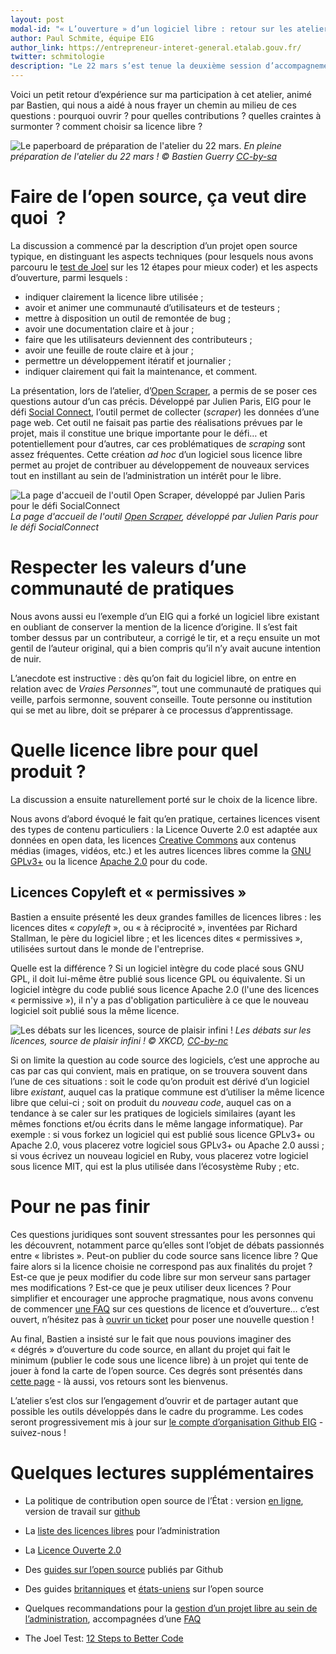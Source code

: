```yaml
---
layout: post
modal-id: "« L’ouverture » d’un logiciel libre : retour sur les ateliers du 22 mars (1/3)"
author: Paul Schmite, équipe EIG
author_link: https://entrepreneur-interet-general.etalab.gouv.fr/
twitter: schmitologie
description: "Le 22 mars s’est tenue la deuxième session d’accompagnement des EIG.  Elle était organisée autour de trois ateliers : l’un sur les questions à se poser pour définir son produit ; l’autre sur la façon d’impliquer les utilisateurs dans sa conception ; le dernier sur l’ouverture du code source &#x2013; l’un des enjeux majeurs du programme EIG étant de permettre le développement, au sein de l’administration, de logiciels libres, ouverts aux contributions extérieures."
---
```

Voici un petit retour d’expérience sur ma participation à cet atelier,
animé par Bastien, qui nous a aidé à nous frayer un chemin au milieu
de ces questions : pourquoi ouvrir ?  pour quelles contributions ?
quelles craintes à surmonter ?  comment choisir sa licence libre ?

![Le paperboard de préparation de l'atelier du 22 mars.](/img/eig-atelier-utilisateurs.jpg)
_En pleine préparation de l'atelier du 22 mars ! © Bastien Guerry [CC-by-sa](https://creativecommons.org/licenses/by-sa/3.0/)_

# Faire de l’open source, ça veut dire quoi  ?

La discussion a commencé par la description d’un projet open source
typique, en distinguant les aspects techniques (pour lesquels nous
avons parcouru le [test de Joel](https://www.joelonsoftware.com/2000/08/09/the-joel-test-12-steps-to-better-code) sur les 12 étapes pour mieux coder) et
les aspects d’ouverture, parmi lesquels :

-   indiquer clairement la licence libre utilisée ;
-   avoir et animer une communauté d’utilisateurs et de testeurs ;
-   mettre à disposition un outil de remontée de bug ;
-   avoir une documentation claire et à jour ;
-   faire que les utilisateurs deviennent des contributeurs ;
-   avoir une feuille de route claire et à jour ;
-   permettre un développement itératif et journalier ;
-   indiquer clairement qui fait la maintenance, et comment.

La présentation, lors de l’atelier, d’[Open Scraper](https://github.com/entrepreneur-interet-general/OpenScraper), a permis de se
poser ces questions autour d’un cas précis.  Développé par Julien
Paris, EIG pour le défi [Social Connect](https://entrepreneur-interet-general.etalab.gouv.fr/defi/2017/09/26/socialconnect/), l’outil permet de collecter
(*scraper*) les données d’une page web.  Cet outil ne faisait pas partie
des réalisations prévues par le projet, mais il constitue une brique
importante pour le défi&#x2026; et potentiellement pour d’autres, car ces
problématiques de *scraping* sont assez fréquentes.  Cette création *ad
hoc* d’un logiciel sous licence libre permet au projet de contribuer au
développement de nouveaux services tout en instillant au sein de
l’administration un intérêt pour le libre.

![La page d'accueil de l'outil Open Scraper, développé par Julien Paris pour le défi SocialConnect](/img/openscraper.jpg)
_La page d'accueil de l'outil [Open Scraper](http://www.cis-openscraper.com/), développé par Julien Paris pour le défi SocialConnect_

# Respecter les valeurs d’une communauté de pratiques

Nous avons aussi eu l’exemple d’un EIG qui a forké un logiciel libre
existant en oubliant de conserver la mention de la licence d’origine.
Il s’est fait tomber dessus par un contributeur, a corrigé le tir, et
a reçu ensuite un mot gentil de l’auteur original, qui a bien compris
qu’il n’y avait aucune intention de nuir.

L’anecdote est instructive : dès qu’on fait du logiciel libre, on
entre en relation avec de *Vraies Personnes™*, tout une communauté de
pratiques qui veille, parfois sermonne, souvent conseille.  Toute
personne ou institution qui se met au libre, doit se préparer à ce
processus d’apprentissage.

# Quelle licence libre pour quel produit ?

La discussion a ensuite naturellement porté sur le choix de la licence
libre.

Nous avons d’abord évoqué le fait qu’en pratique, certaines licences
visent des types de contenu particuliers : la Licence Ouverte 2.0 est
adaptée aux données en open data, les licences [Creative
Commons](https://creativecommons.org/) aux contenus médias (images,
vidéos, etc.) et les autres licences libres comme la [GNU
GPLv3+](https://www.gnu.org/licenses/gpl-3.0.fr.html) ou la licence
[Apache 2.0](https://www.apache.org/licenses/LICENSE-2.0) pour du
code.

## Licences Copyleft et « permissives »

Bastien a ensuite présenté les deux grandes familles de licences
libres : les licences dites « *copyleft* », ou « à réciprocité »,
inventées par Richard Stallman, le père du logiciel libre ; et les
licences dites « permissives », utilisées surtout dans le monde de
l'entreprise.

Quelle est la différence ?  Si un logiciel intègre du code placé sous
GNU GPL, il doit lui-même être publié sous licence GPL ou équivalente.
Si un logiciel intègre du code publié sous licence Apache 2.0 (l'une
des licences « permissive »), il n'y a pas d'obligation particulière
à ce que le nouveau logiciel soit publié sous la même licence.

![Les débats sur les licences, source de plaisir infini !](/img/xkcd-open-source.jpg)
_Les débats sur les licences, source de plaisir infini ! © XKCD, [CC-by-nc](https://www.xkcd.com/license.html)_

Si on limite la question au code source des logiciels, c’est une
approche au cas par cas qui convient, mais en pratique, on se trouvera
souvent dans l’une de ces situations : soit le code qu’on produit est
dérivé d’un logiciel libre *existant*, auquel cas la pratique commune
est d’utiliser la même licence libre que celui-ci ; soit on produit du
*nouveau code*, auquel cas on a tendance à se caler sur les pratiques
de logiciels similaires (ayant les mêmes fonctions et/ou écrits dans
le même langage informatique).  Par exemple : si vous forkez un
logiciel qui est publié sous licence GPLv3+ ou Apache 2.0, vous
placerez votre logiciel sous GPLv3+ ou Apache 2.0 aussi ; si vous
écrivez un nouveau logiciel en Ruby, vous placerez votre logiciel sous
licence MIT, qui est la plus utilisée dans l’écosystème Ruby ; etc.

# Pour ne pas finir

Ces questions juridiques sont souvent stressantes pour les personnes
qui les découvrent, notamment parce qu’elles sont l’objet de débats
passionnés entre « libristes ».  Peut-on publier du code source sans
licence libre ?  Que faire alors si la licence choisie ne correspond
pas aux finalités du projet ?  Est-ce que je peux modifier du code
libre sur mon serveur sans partager mes modifications ?  Est-ce que je
peux utiliser deux licences ?  Pour simplifier et encourager une
approche pragmatique, nous avons convenu de commencer [une FAQ](https://github.com/entrepreneur-interet-general/eig-link/blob/master/ouverture-faq.org) sur ces
questions de licence et d’ouverture&#x2026; c’est ouvert, n’hésitez pas à
[ouvrir un ticket](https://github.com/entrepreneur-interet-general/eig-link/issues/new) pour poser une nouvelle question !

Au final, Bastien a insisté sur le fait que nous pouvions imaginer des
« dégrés » d’ouverture du code source, en allant du projet qui fait le
minimum (publier le code sous une licence libre) à un projet qui tente
de jouer à fond la carte de l’open source.  Ces degrés sont présentés
dans [cette page](https://github.com/entrepreneur-interet-general/eig-link/blob/master/ouverture.org#des-degr%25C3%25A9s-douverture-des-projets-libres) - là aussi, vos retours sont les bienvenus.

L’atelier s’est clos sur l’engagement d’ouvrir et de partager autant
que possible les outils développés dans le cadre du programme.  Les
codes seront progressivement mis à jour sur [le compte d’organisation
Github EIG](https://github.com/entrepreneur-interet-general/) - suivez-nous !


# Quelques lectures supplémentaires

-   La politique de contribution open source de l’État : version [en
    ligne](https://disic.github.io/politique-de-contribution-open-source/), version de travail sur [github](https://github.com/DISIC/politique-de-contribution-open-source)

-   La [liste des licences libres](https://www.data.gouv.fr/fr/licences) pour l’administration

-   La [Licence Ouverte 2.0](https://www.etalab.gouv.fr/licence-ouverte-open-licence)

-   Des [guides sur l’open source](https://opensource.guide) publiés par Github

-   Des guides [britanniques](https://www.gov.uk/government/publications/open-source-guidance) et [états-uniens](https://open-source-guide.18f.gov/) sur l’open source

-   Quelques recommandations pour la [gestion d’un projet libre au sein
    de l’administration](https://github.com/entrepreneur-interet-general/eig-link/blob/master/ouverture.org), accompagnées d’une [FAQ](https://github.com/entrepreneur-interet-general/eig-link/blob/master/ouverture-faq.org)

-   The Joel Test: [12 Steps to Better Code](https://www.joelonsoftware.com/2000/08/09/the-joel-test-12-steps-to-better-code/)


